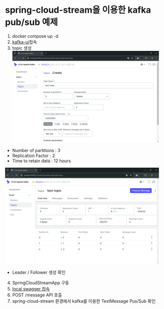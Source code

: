 spring-cloud-stream을 이용한 kafka pub/sub 예제
===

1. docker compose up -d
2. [kafka-ui](http://localhost:8089)접속
3. topic 생성
   ![img.png](docs/img.png)

- Number of partitions : 3
- Replication Factor : 2
- Time to retain data : 12 hours

![img_1.png](docs/img_1.png)

- Leader / Follower 생성 확인

4. SpringCloudStreamApp 구동
5. [local swagger 접속](http://localhost:8080/docs)
6. POST /message API 호출
7. spring-cloud-stream 환경에서 kafka를 이용한 TestMessage Pus/Sub 확인
